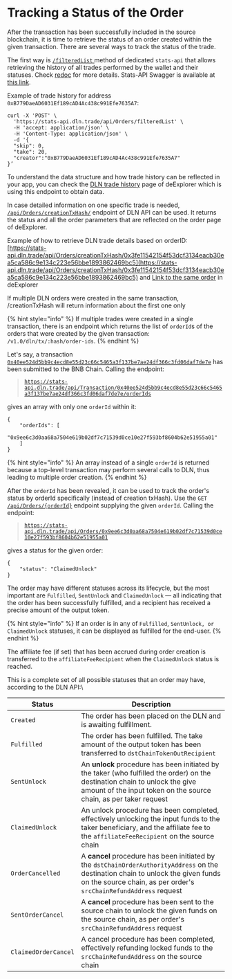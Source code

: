 # Tracking a Status of the Order

After the transaction has been successfully included in the source blockchain, it is time to retrieve the status of an order created within the given transaction. There are several ways to track the status of the trade.

The first way is [`/filteredList`](https://stats-api.dln.trade/redoc/index.html?url=/swagger/v1/swagger.json#tag/Orders/operation/Orders\_GetOrders)[ ](https://stats-api.dln.trade/redoc/index.html?url=/swagger/v1/swagger.json#tag/Orders/operation/Orders\_GetOrders)method of dedicated `stats-api` that allows retrieving the history of all trades performed by the wallet and their statuses. Check [redoc](https://stats-api.dln.trade/redoc/index.html?url=/swagger/v1/swagger.json#tag/Orders/operation/Orders\_GetOrders) for more details. Stats-API Swagger is available at [this link](https://stats-api.dln.trade/swagger/index.html#/).

Example of trade history for address `0xB779DaeAD6031Ef189cAD4Ac438c991Efe7635A7`:

```
curl -X 'POST' \
  'https://stats-api.dln.trade/api/Orders/filteredList' \
  -H 'accept: application/json' \
  -H 'Content-Type: application/json' \
  -d '{
  "skip": 0,
  "take": 20,
  "creator":"0xB779DaeAD6031Ef189cAD4Ac438c991Efe7635A7"
}’
```

To understand the data structure and how trade history can be reflected in your app, you can check the [DLN trade history](https://app.debridge.finance/orders) page of deExplorer which is using this endpoint to obtain data.

In case detailed information on one specific trade is needed, [`/api/Orders/creationTxHash/`](https://dln-api.debridge.finance/swagger/index.html#/Orders/Orders\_GetOrderByCreationTx) endpoint of DLN API can be used. It returns the status and all the order parameters that are reflected on the order page of deExplorer.

Example of how to retrieve DLN trade details based on orderID: [https://stats-api.dln.trade/api/Orders/creationTxHash/0x3fe11542154f53dcf3134eacb30ea5ca586c9e134c223e56bbe1893862469bc5](https://stats-api.dln.trade/api/Orders/creationTxHash/0x3fe11542154f53dcf3134eacb30ea5ca586c9e134c223e56bbe1893862469bc5) and [Link to the same order](https://app.debridge.finance/order?orderId=0x313d90a13e5f54efa3c065a98f1434c59d12ba9f4da8b224533bc56b6ed40d82) in deExplorer

If multiple DLN orders were created in the same transaction, /creationTxHash will return information about the first one only

{% hint style="info" %}
If multiple trades were created in a single transaction, there is an endpoint which returns the list of `orderId`s of the orders that were created by the given transaction: `/v1.0/dln/tx/:hash/order-ids`.
{% endhint %}

Let's say, a transaction [`0x40ee524d5bb9c4ecd8e55d23c66c5465a3f137be7ae24df366c3fd06daf7de7e`](https://bscscan.com/tx/0x40ee524d5bb9c4ecd8e55d23c66c5465a3f137be7ae24df366c3fd06daf7de7e) has been submitted to the BNB Chain. Calling the endpoint:

> [`https://stats-api.dln.trade/api/Transaction/0x40ee524d5bb9c4ecd8e55d23c66c5465a3f137be7ae24df366c3fd06daf7de7e/orderIds`](https://stats-api.dln.trade/api/Transaction/0x40ee524d5bb9c4ecd8e55d23c66c5465a3f137be7ae24df366c3fd06daf7de7e/orderIds)

gives an array with only one `orderId` within it:

```
{
    "orderIds": [
        "0x9ee6c3d0aa68a7504e619b02df7c71539d0ce10e27f593bf8604b62e51955a01"
    ]
}
```

{% hint style="info" %}
An array instead of a single `orderId` is returned because a top-level transaction may perform several calls to DLN, thus leading to multiple order creation.
{% endhint %}

After the `orderId` has been revealed, it can be used to track the order's status by orderId specifically (instead of creation txHash). Use the `GET` [`/api/Orders/{orderId}`](https://stats-api.dln.trade/swagger/index.html#/Orders/Orders\_GetOrder) endpoint supplying the given `orderId`. Calling the endpoint:

> [`https://stats-api.dln.trade/api/Orders/0x9ee6c3d0aa68a7504e619b02df7c71539d0ce10e27f593bf8604b62e51955a01`](https://stats-api.dln.trade/api/Orders/0x9ee6c3d0aa68a7504e619b02df7c71539d0ce10e27f593bf8604b62e51955a01)

gives a status for the given order:

```
{
    "status": "ClaimedUnlock"
}
```

The order may have different statuses across its lifecycle, but the most important are `Fulfilled`, `SentUnlock` and `ClaimedUnlock` — all indicating that the order has been successfully fulfilled, and a recipient has received a precise amount of the output token.

{% hint style="info" %}
If an order is in any of `Fulfilled`, `SentUnlock, or` `ClaimedUnlock` statuses, it can be displayed as fulfilled for the end-user.
{% endhint %}

The affiliate fee (if set) that has been accrued during order creation is transferred to the `affiliateFeeRecipient` when the `ClaimedUnlock` status is reached.

This is a complete set of all possible statuses that an order may have, according to the DLN API:\


| Status               | Description                                                                                                                                                                                             |
| -------------------- | ------------------------------------------------------------------------------------------------------------------------------------------------------------------------------------------------------- |
| `Created`            | The order has been placed on the DLN and is awaiting fulfillment.                                                                                                                                       |
| `Fulfilled`          | The order has been fulfilled. The take amount of the output token has been transferred to `dstChainTokenOutRecipient`                                                                                   |
| `SentUnlock`         | An **unlock** procedure has been initiated by the taker (who fulfilled the order) on the destination chain to unlock the give amount of the input token on the source chain, as per taker request       |
| `ClaimedUnlock`      | An unlock procedure has been completed, effectively unlocking the input funds to the taker beneficiary, and the affiliate fee to the `affiliateFeeRecipient` on the source chain                        |
| `OrderCancelled`     | A **cancel** procedure has been initiated by the `dstChainOrderAuthorityAddress` on the destination chain to unlock the given funds on the source chain, as per order's `srcChainRefundAddress` request |
| `SentOrderCancel`    | A **cancel** procedure has been sent to the source chain to unlock the given funds on the source chain, as per order's `srcChainRefundAddress` request                                                  |
| `ClaimedOrderCancel` | A cancel procedure has been completed, effectively refunding locked funds to the `srcChainRefundAddress` on the source chain                                                                            |
